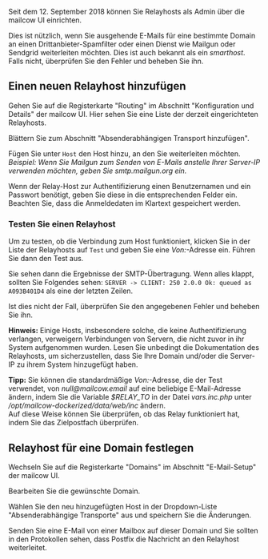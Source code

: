 Seit dem 12. September 2018 können Sie Relayhosts als Admin über die mailcow UI einrichten.

Dies ist nützlich, wenn Sie ausgehende E-Mails für eine bestimmte Domain an einen Drittanbieter-Spamfilter oder einen Dienst wie Mailgun oder Sendgrid weiterleiten möchten. Dies ist auch bekannt als ein _smarthost_.
Falls nicht, überprüfen Sie den Fehler und beheben Sie ihn.

## Einen neuen Relayhost hinzufügen
Gehen Sie auf die Registerkarte "Routing" im Abschnitt "Konfiguration und Details" der mailcow UI.
Hier sehen Sie eine Liste der derzeit eingerichteten Relayhosts.

Blättern Sie zum Abschnitt "Absenderabhängigen Transport hinzufügen".

Fügen Sie unter `Host` den Host hinzu, an den Sie weiterleiten möchten.<br>
_Beispiel: Wenn Sie Mailgun zum Senden von E-Mails anstelle Ihrer Server-IP verwenden möchten, geben Sie smtp.mailgun.org ein._

Wenn der Relay-Host zur Authentifizierung einen Benutzernamen und ein Passwort benötigt, geben Sie diese in die entsprechenden Felder ein.<br>
Beachten Sie, dass die Anmeldedaten im Klartext gespeichert werden.

### Testen Sie einen Relayhost
Um zu testen, ob die Verbindung zum Host funktioniert, klicken Sie in der Liste der Relayhosts auf `Test` und geben Sie eine _Von:_-Adresse ein. Führen Sie dann den Test aus.

Sie sehen dann die Ergebnisse der SMTP-Übertragung. Wenn alles klappt, sollten Sie Folgendes sehen:
`SERVER -> CLIENT: 250 2.0.0 Ok: queued as A093B401D4` als eine der letzten Zeilen.

Ist dies nicht der Fall, überprüfen Sie den angegebenen Fehler und beheben Sie ihn.

**Hinweis:** Einige Hosts, insbesondere solche, die keine Authentifizierung verlangen, verweigern Verbindungen von Servern, die nicht zuvor in ihr System aufgenommen wurden. Lesen Sie unbedingt die Dokumentation des Relayhosts, um sicherzustellen, dass Sie Ihre Domain und/oder die Server-IP zu ihrem System hinzugefügt haben.

**Tipp:** Sie können die standardmäßige _Von:_-Adresse, die der Test verwendet, von _null@mailcow.email_ auf eine beliebige E-Mail-Adresse ändern, indem Sie die Variable _$RELAY_TO_ in der Datei _vars.inc.php_ unter _/opt/mailcow-dockerized/data/web/inc_ ändern. <br> Auf diese Weise können Sie überprüfen, ob das Relay funktioniert hat, indem Sie das Zielpostfach überprüfen.

## Relayhost für eine Domain festlegen
Wechseln Sie auf die Registerkarte "Domains" im Abschnitt "E-Mail-Setup" der mailcow UI.

Bearbeiten Sie die gewünschte Domain.

Wählen Sie den neu hinzugefügten Host in der Dropdown-Liste "Absenderabhängige Transporte" aus und speichern Sie die Änderungen.

Senden Sie eine E-Mail von einer Mailbox auf dieser Domain und Sie sollten in den Protokollen sehen, dass Postfix die Nachricht an den Relayhost weiterleitet.
